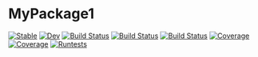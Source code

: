 # MyPackage1

[![Stable](https://img.shields.io/badge/docs-stable-blue.svg)](https://sandeshkatakam.github.io/MyPackage1.jl/stable)
[![Dev](https://img.shields.io/badge/docs-dev-blue.svg)](https://sandeshkatakam.github.io/MyPackage1.jl/dev)
[![Build Status](https://travis-ci.com/sandeshkatakam/MyPackage1.jl.svg?branch=master)](https://travis-ci.com/sandeshkatakam/MyPackage1.jl)
[![Build Status](https://ci.appveyor.com/api/projects/status/github/sandeshkatakam/MyPackage1.jl?svg=true)](https://ci.appveyor.com/project/sandeshkatakam/mypackage1)
[![Build Status](https://api.cirrus-ci.com/github/sandeshkatakam/MyPackage1.jl.svg)](https://cirrus-ci.com/github/sandeshkatakam/MyPackage1.jl)
[![Coverage](https://codecov.io/gh/sandeshkatakam/MyPackage1.jl/branch/master/graph/badge.svg)](https://app.codecov.io/gh/sandeshkatakam/MyPackage1)
[![Coverage](https://coveralls.io/repos/github/sandeshkatakam/MyPackage1.jl/badge.svg?branch=master)](https://coveralls.io/github/sandeshkatakam/MyPackage1.jl?branch=master)
[![Runtests](https://github.com/sandeshkatakam/MyPackage1/actions/workflows/Runtests.yml/badge.svg)](https://github.com/sandeshkatakam/MyPackage1/actions/workflows/Runtests.yml)

